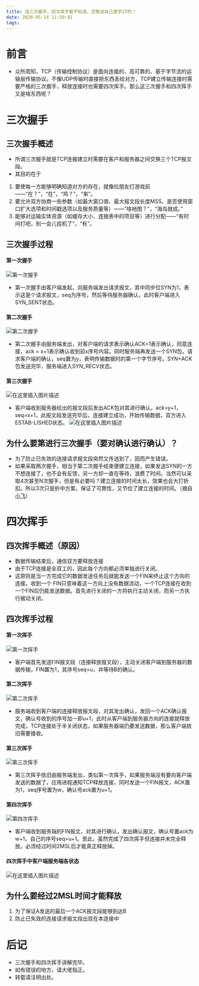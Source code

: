 ```yaml
---
title: 连三次握手，四次挥手都不知道，还敢说自己是学IT的？
date: 2020-05-14 11:59:01
tags:
---
```

# 前言
- 众所周知，TCP（传输控制协议）是面向连接的、高可靠的、基于字节流的运输层传输协议。不像UDP传输时直接把东西丢给对方，TCP建立传输连接时需要严格的三次握手，释放连接时也需要四次挥手。那么这三次握手和四次挥手又是啥东西呢？

# 三次握手
## 三次握手概述
 - 所谓三次握手就是TCP连接建立时需要在客户和服务器之间交换三个TCP报文段。
 - 其目的在于
  1. 要使每一方能够明确知道对方的存在，就像拉朋友打游戏前——“在？”，“在”，“鸡？”，“来”。
  2. 要允许双方协商一些参数（如最大窗口值、最大报文段长度MSS、是否使用窗口扩大选项和时间戳选项以及服务质量等）——“啥地图？”，“海岛就成。”
  3. 能够对运输实体资源（如缓存大小、连接表中的项目等）进行分配——“有时间打吧，别一会儿挂机了”，“有”。
 ## 三次握手过程
 #### 第一次握手
![第一次握手](https://img-blog.csdnimg.cn/2020051410371668.png?x-oss-process=image/watermark,type_ZmFuZ3poZW5naGVpdGk,shadow_10,text_aHR0cHM6Ly9ibG9nLmNzZG4ubmV0L3dlaXhpbl80NDM3MTg0Mg==,size_16,color_FFFFFF,t_70)
 - 第一次握手由客户端发起，向服务端发出请求报文，其中同步位SYN为1，表示这是个请求报文，seq为序号，然后等待服务器确认，此时客户端进入SYN_SENT状态。
 #### 第二次握手
 ![第二次握手](https://img-blog.csdnimg.cn/20200514104536737.png?x-oss-process=image/watermark,type_ZmFuZ3poZW5naGVpdGk,shadow_10,text_aHR0cHM6Ly9ibG9nLmNzZG4ubmV0L3dlaXhpbl80NDM3MTg0Mg==,size_16,color_FFFFFF,t_70)
 - 第二次握手由服务端发出，对客户端的请求表示确认ACK=1表示确认，同意连接，ack = x+1表示确认收到前x序号内容。同时服务端再发送一个SYN包，请求客户端的确认，seq置为y，表明传输数据时的第一个字节序号。SYN+ACK包发送完毕，服务端进入SYN_RECV状态。
#### 第三次握手
![在这里插入图片描述](https://img-blog.csdnimg.cn/20200514105519696.png?x-oss-process=image/watermark,type_ZmFuZ3poZW5naGVpdGk,shadow_10,text_aHR0cHM6Ly9ibG9nLmNzZG4ubmV0L3dlaXhpbl80NDM3MTg0Mg==,size_16,color_FFFFFF,t_70)
- 客户端收到服务器给出的报文段后发出ACK包对其进行确认，ack=y+1，seq=x+1，此报文段发送完毕后，连接建立成功，开始传输数据，双方进入ESTAB-LISHED状态。
![在这里插入图片描述](https://img-blog.csdnimg.cn/20200514110034998.png?x-oss-process=image/watermark,type_ZmFuZ3poZW5naGVpdGk,shadow_10,text_aHR0cHM6Ly9ibG9nLmNzZG4ubmV0L3dlaXhpbl80NDM3MTg0Mg==,size_16,color_FFFFFF,t_70)
## 为什么要第进行三次握手（要对确认进行确认）？
- 为了防止已失效的连接请求报文段突然又传送到了，因而产生错误。
- 如果采取两次握手，相当于第二次握手结束便建立连接，如果发送SYN的一方不想连接了，也不会有反馈，另一方却一直在等待，浪费了时间。当然可以采取4次甚至N次握手，但是有必要吗？建立连接的时间太长，效果也会大打折扣。所以3次只是折中方案，保证了可靠性，又节俭了建立连接的时间。（摘自[小飞](https://www.cnblogs.com/xiaofei1/archive/2019/04/09/10676699.html)）
# 四次挥手
## 四次挥手概述（原因）
- 数据传输结束后，通信双方要释放连接
- 由于TCP连接是全双工的，因此每个方向都必须单独进行关闭。
- 这原则是当一方完成它的数据发送任务后就能发送一个FIN来终止这个方向的连接。收到一个 FIN只意味着这一方向上没有数据流动，一个TCP连接在收到一个FIN后仍能发送数据。首先进行关闭的一方将执行主动关闭，而另一方执行被动关闭。
## 四次挥手过程
#### 第一次挥手
![第一次挥手](https://img-blog.csdnimg.cn/2020051411104299.png?x-oss-process=image/watermark,type_ZmFuZ3poZW5naGVpdGk,shadow_10,text_aHR0cHM6Ly9ibG9nLmNzZG4ubmV0L3dlaXhpbl80NDM3MTg0Mg==,size_16,color_FFFFFF,t_70)
- 客户端首先发送FIN报文段（连接释放报文段），主动关闭客户端到服务器的数据传输，FIN置为1，其序号seq=u，并等待B的确认。
#### 第二次挥手
![第二次挥手](https://img-blog.csdnimg.cn/20200514111525258.png?x-oss-process=image/watermark,type_ZmFuZ3poZW5naGVpdGk,shadow_10,text_aHR0cHM6Ly9ibG9nLmNzZG4ubmV0L3dlaXhpbl80NDM3MTg0Mg==,size_16,color_FFFFFF,t_70)

- 服务端收到客户端的连接释放报文段，对其发出确认，发回一个ACK确认报文，确认号收到的序号加一即u+1，此时从客户端到服务器方向的连接就释放完成，TCP连接处于半关闭状态，如果服务器端仍要发送数据，那么客户端依旧需要接收。

#### 第三次挥手
![第三次挥手](https://img-blog.csdnimg.cn/2020051411214499.png?x-oss-process=image/watermark,type_ZmFuZ3poZW5naGVpdGk,shadow_10,text_aHR0cHM6Ly9ibG9nLmNzZG4ubmV0L3dlaXhpbl80NDM3MTg0Mg==,size_16,color_FFFFFF,t_70)

- 第三次挥手依旧由服务端发出，类似第一次挥手，如果服务端没有要向客户端发送的数据了，应用进程通知TCP释放连接，同时发送一个FIN报文，ACK置为1，seq序号置为w，确认号ack置为u+1。

#### 第四次挥手
![第四次挥手](https://img-blog.csdnimg.cn/20200514114545420.png?x-oss-process=image/watermark,type_ZmFuZ3poZW5naGVpdGk,shadow_10,text_aHR0cHM6Ly9ibG9nLmNzZG4ubmV0L3dlaXhpbl80NDM3MTg0Mg==,size_16,color_FFFFFF,t_70)

- 客户端收到服务端的FIN报文，对其进行确认，发出确认报文，确认号置ack为w+1，自己的序号seq=u+1。至此，虽然完成了四次挥手但连接并未完全释放。必须经过时间2MSL后才能真正释放掉。
#### 四次挥手中客户端服务端各状态
![在这里插入图片描述](https://img-blog.csdnimg.cn/20200514115042729.png?x-oss-process=image/watermark,type_ZmFuZ3poZW5naGVpdGk,shadow_10,text_aHR0cHM6Ly9ibG9nLmNzZG4ubmV0L3dlaXhpbl80NDM3MTg0Mg==,size_16,color_FFFFFF,t_70)
## 为什么要经过2MSL时间才能释放
1. 为了保证A发送的最后一个ACK报文段能够到达B
2. 防止已失效的连接请求报文段出现在本连接中

# 后记
- 三次握手和四次挥手讲解完毕。
- 如有错误的地方，请大佬指正。
- 转载请注明出处。
